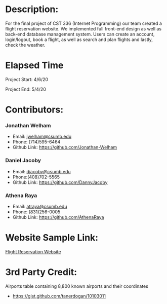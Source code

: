 # Description: 
For the final project of CST 336 (Internet Programming) our team created a flight reservation website. We implemented full front-end design as well as back-end database management system. Users can create an account, login/logout, book a flight, as well as search and plan flights and lastly, check the weather.

# Elapsed Time
Project Start: 4/6/20

Project End:   5/4/20

# Contributors:

### Jonathan Welham 

- Email: jwelham@csumb.edu
- Phone: (714)595-6464
- Github Link: https://github.com/Jonathan-Welham

### Daniel Jacoby
- Email: djacoby@csumb.edu 
- Phone:(408)702-5565
- Github Link: https://github.com/DannyJacoby

### Athena Raya
- Email: atraya@csumb.edu
- Phone: (831)256-0005
- Github Link: https://github.com/AthenaRaya


# Website Sample Link:
[Flight Reservation Website](https://cst336finalproject1.herokuapp.com)

# 3rd Party Credit:
Airports table containing 8,800 known airports and their coordinates
- https://gist.github.com/tanerdogan/10103011
